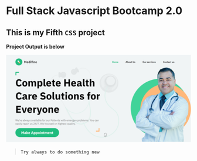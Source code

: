 # Full Stack Javascript Bootcamp 2.0

## This is my Fifth `CSS` project

**Project Output is below**

![Click Here TO Open Outut](./output.png)


>**`Try always to do something new`**